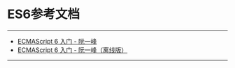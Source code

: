 # ES6参考文档

---

* [ECMAScript 6 入门 - 阮一峰](http://es6.ruanyifeng.com/)
* [ECMAScript 6 入门 - 阮一峰（离线版）](#docs/ES6/data/es6tutorial/index)



---

